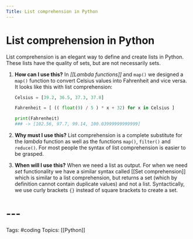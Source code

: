 ```yaml
---
Title: List comprehension in Python
---
```


# List comprehension in Python

List comprehension is an elegant way to define and create lists in Python. These lists have the quality of sets, but are not necessarily sets.

1. **How can I use this?**
	In  _[[Lambda functions]]_ and `map()` we designed a `map()` function to convert Celsius values into Fahrenheit and vice versa. It looks like this with list comprehension:
	```py
	Celsius = [39.2, 36.5, 37.3, 37.8]
	
	Fahrenheit = [ (( float(9) / 5 ) * x + 32) for x in Celsius ]

	print(Fahrenheit)
	### -> [102.56, 97.7, 99.14, 100.03999999999999]
	```
2. **Why must I use this?**
	List comprehension is a complete substitute for the _lambda_ function as well as the functions `map()`, `filter()` and `reduce()`. For most people the syntax of list comprehension is easier to be grasped.

3. **When will I use this?**
	When we need a list as output. For when we need _set_ functionality we have a similar syntax called [[Set comprehension]] which is similar to a list comprehension, but returns a set (which by definition cannot contain duplicate values) and not a list. Syntactically, we use curly brackets `{}` instead of square brackets to create a set.

# ---

Tags: #coding
Topics: [[Python]]

